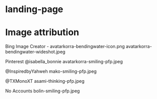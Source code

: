 # landing-page
# Image attribution
Bing Image Creator - avatarkorra-bendingwater-icon.png
avatarkorra-bendingwater-wideshot.jpeg

Pinterest
@isabella_bonnie
avatarkorra-smiling-pfp.jpeg

@InspiredbyYahweh
mako-smiling-pfp.jpeg

@TXMonoXT
asami-thinking-pfp.jpeg

No Accounts
bolin-smiling-pfp.jpeg